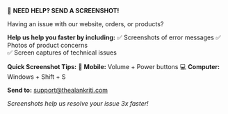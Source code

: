 📸 **NEED HELP? SEND A SCREENSHOT!**

Having an issue with our website, orders, or products? 

**Help us help you faster by including:**
✅ Screenshots of error messages
✅ Photos of product concerns  
✅ Screen captures of technical issues

**Quick Screenshot Tips:**
📱 **Mobile:** Volume + Power buttons
💻 **Computer:** Windows + Shift + S

**Send to:** support@thealankriti.com

*Screenshots help us resolve your issue 3x faster!*